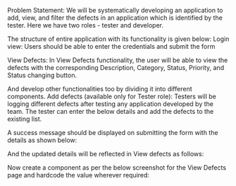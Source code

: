 ﻿Problem Statement:
We will be systematically developing an application to add, view, and filter the defects in an application which is identified by the tester. Here we have two roles - tester and developer.

The structure of entire application with its functionality is given below:
Login view: Users should be able to enter the credentials and submit the form
 

View Defects: In View Defects functionality, the user will be able to view the defects with the corresponding Description, Category, Status, Priority, and Status changing button.
 

And develop other functionalities too by dividing it into different components.
Add defects (available only for Tester role): Testers will be logging different defects after testing any application developed by the team. The tester can enter the below details and add the defects to the existing list.
 

A success message should be displayed on submitting the form with the details as shown below:


And the updated details will be reflected in View defects as follows:


Now create a component as per the below screenshot for the View Defects page and hardcode the value wherever required:


